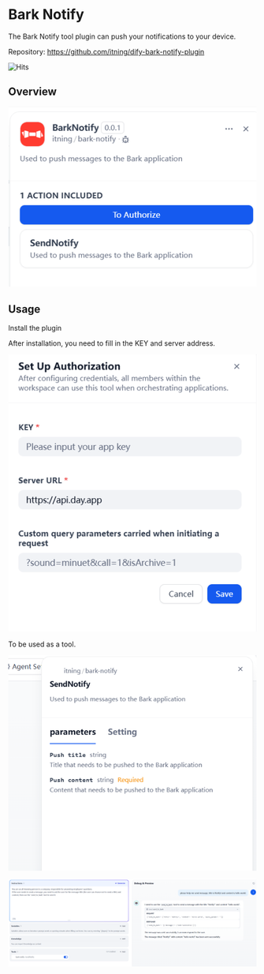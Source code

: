 # Bark Notify

The Bark Notify tool plugin can push your notifications to your device.

Repository: https://github.com/itning/dify-bark-notify-plugin

![Hits](https://hitcount.itning.com?u=itning&r=dify-bark-notify-plugin)

## Overview

![Overview](./_assets/a.png)

## Usage

Install the plugin

After installation, you need to fill in the KEY and server address.

![Setup](./_assets/b.png)

To be used as a tool.

![Use1](./_assets/c.png)

![Use2](./_assets/d.png)
